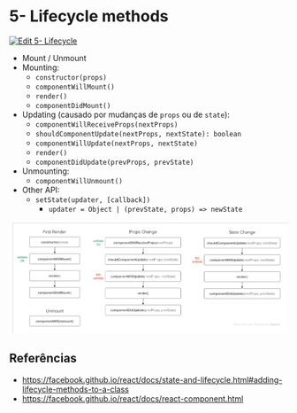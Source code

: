# 5- Lifecycle methods

[![Edit 5- Lifecycle](https://codesandbox.io/static/img/play-codesandbox.svg)](https://codesandbox.io/s/6vkrk236x3)

* Mount / Unmount
* Mounting:    
    * `constructor(props)`
    * `componentWillMount()`
    * `render()`
    * `componentDidMount()`
* Updating (causado por mudanças de `props` ou de `state`):
    * `componentWillReceiveProps(nextProps)`
    * `shouldComponentUpdate(nextProps, nextState): boolean`
    * `componentWillUpdate(nextProps, nextState)`
    * `render()`
    * `componentDidUpdate(prevProps, prevState)`
* Unmounting:
    * `componentWillUnmount()`
* Other API:
    * `setState(updater, [callback])`
        * `updater = Object | (prevState, props) => newState`

![React Component Lifecycle](assets/lifecycle.png)

## Referências

* https://facebook.github.io/react/docs/state-and-lifecycle.html#adding-lifecycle-methods-to-a-class
* https://facebook.github.io/react/docs/react-component.html